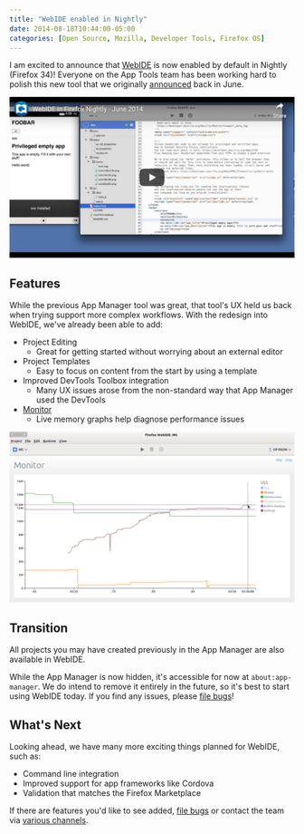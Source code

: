 ```yaml
---
title: "WebIDE enabled in Nightly"
date: 2014-08-18T10:44:00-05:00
categories: [Open Source, Mozilla, Developer Tools, Firefox OS]
---
```


I am excited to announce that [WebIDE][1] is now enabled by default in Nightly
(Firefox 34)!  Everyone on the App Tools team has been working hard to polish
this new tool that we originally [announced][2] back in June.

<a href="https://www.youtube.com/watch?v=n8c34wk4OnY"><img src="webide-enabled-video.png"></a>

## Features

While the previous App Manager tool was great, that tool's UX held us
back when trying support more complex workflows.  With the redesign into WebIDE,
we've already been able to add:

* Project Editing
  * Great for getting started without worrying about an external editor
* Project Templates
  * Easy to focus on content from the start by using a template
* Improved DevTools Toolbox integration
  * Many UX issues arose from the non-standard way that App Manager used the
    DevTools
* [Monitor][4]
  * Live memory graphs help diagnose performance issues

![Monitor](monitor.png)

## Transition

All projects you may have created previously in the App Manager are also
available in WebIDE.

While the App Manager is now hidden, it's accessible for now at
`about:app-manager`.  We do intend to remove it entirely in the future, so
it's best to start using WebIDE today.  If you find any issues, please [file bugs][3]!

## What's Next

Looking ahead, we have many more exciting things planned for WebIDE, such as:

* Command line integration
* Improved support for app frameworks like Cordova
* Validation that matches the Firefox Marketplace

If there are features you'd like to see added, [file bugs][3] or contact the
team via [various channels][5].

[1]: https://developer.mozilla.org/docs/Tools/WebIDE
[2]: https://hacks.mozilla.org/2014/06/webide-lands-in-nightly/
[3]: https://bugzilla.mozilla.org/enter_bug.cgi?product=Firefox&component=Developer%20Tools%3A%20WebIDE
[4]: https://developer.mozilla.org/docs/Tools/WebIDE/Monitor
[5]: https://wiki.mozilla.org/DevTools/GetInvolved#Communication
